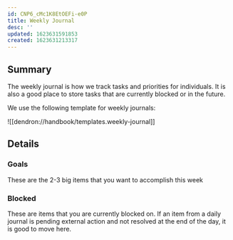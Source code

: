 ```yaml
---
id: CNP6_cMc1K8EtOEFi-e0P
title: Weekly Journal
desc: ''
updated: 1623631591853
created: 1623631213317
---
```


## Summary

The weekly journal is how we track tasks and priorities for individuals. It is also a good place to store tasks that are currently blocked or in the future.

We use the following template for weekly journals:

![[dendron://handbook/templates.weekly-journal]]

## Details

### Goals
These are the 2-3 big items that you want to accomplish this week 

### Blocked
These are items that you are currently blocked on. If an item from a daily journal is pending external action and not resolved at the end of the day, it is good to move here. 

